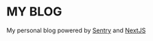 # MY BLOG
My personal blog powered by [Sentry](https://www.sanity.io/) and [NextJS](https://nextjs.org/)
